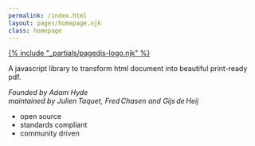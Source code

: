```yaml
---
permalink: /index.html
layout: pages/homepage.njk
class: homepage
---
```



<a href="about">
    {% include "_partials/pagedjs-logo.njk" %}
</a>

A javascript library to transform html document into beautiful print-ready pdf.

*Founded by Adam Hyde <br> maintained by Julien Taquet, Fred Chasen and Gijs de Heij*

- open source
- standards compliant
- community driven 

